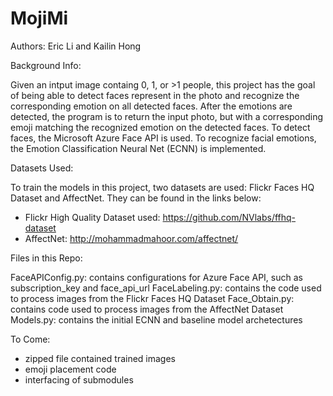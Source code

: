 # MojiMi

Authors: Eric Li and Kailin Hong

Background Info:

Given an intput image containg 0, 1, or >1 people, this project has the goal of being able to detect faces represent in the photo and recognize the corresponding emotion on all detected faces. After the emotions are detected, the program is to return the input photo, but with a corresponding emoji matching the recognized emotion on the detected faces. To detect faces, the Microsoft Azure Face API is used. To recognize facial emotions, the Emotion Classification Neural Net (ECNN) is implemented. 

Datasets Used:

To train the models in this project, two datasets are used: Flickr Faces HQ Dataset and AffectNet. They can be found in the links below:
- Flickr High Quality Dataset used: https://github.com/NVlabs/ffhq-dataset
- AffectNet: http://mohammadmahoor.com/affectnet/

Files in this Repo: 

FaceAPIConfig.py: contains configurations for Azure Face API, such as subscription_key and face_api_url
FaceLabeling.py: contains the code used to process images from the Flickr Faces HQ Dataset
Face_Obtain.py: contains code used to process images from the AffectNet Dataset
Models.py: contains the initial ECNN and baseline model archetectures

To Come:
- zipped file contained trained images
- emoji placement code
- interfacing of submodules


